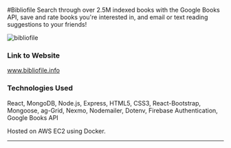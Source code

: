 #Bibliofile
Search through over 2.5M indexed books with the Google Books API, save and rate books you're interested in, and email or text reading suggestions to your friends!

![bibliofile](https://libby.tech/images/portfolio/bibliofile.png)


### Link to Website

www.bibliofile.info

### Technologies Used

React, MongoDB, Node.js, Express, HTML5, CSS3, React-Bootstrap,
Mongoose, ag-Grid, Nexmo, Nodemailer, Dotenv, Firebase Authentication, Google Books API

Hosted on AWS EC2 using Docker.

---
